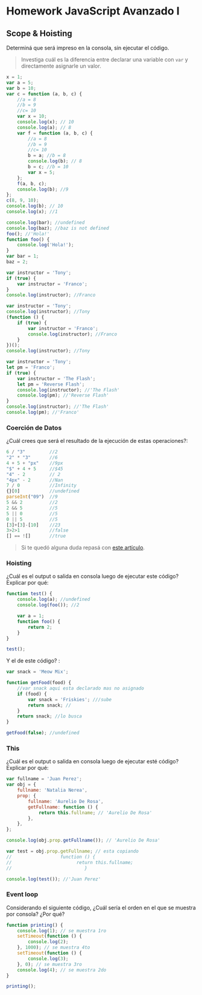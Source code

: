 # Homework JavaScript Avanzado I

## Scope & Hoisting

Determiná que será impreso en la consola, sin ejecutar el código.

> Investiga cuál es la diferencia entre declarar una variable con `var` y directamente asignarle un valor.

```javascript
x = 1;
var a = 5;
var b = 10;
var c = function (a, b, c) {
	//a = 8
	//b = 9
	//c= 10
	var x = 10;
	console.log(x); // 10
	console.log(a); // 8
	var f = function (a, b, c) {
		//a = 8
		//b = 9
		//c= 10
		b = a; //b = 8
		console.log(b); // 8
		b = c; //b = 10
		var x = 5;
	};
	f(a, b, c);
	console.log(b); //9
};
c(8, 9, 10);
console.log(b); // 10
console.log(x); //1
```

```javascript
console.log(bar); //undefined
console.log(baz); //baz is not defined
foo(); //'Hola!'
function foo() {
	console.log('Hola!');
}
var bar = 1;
baz = 2;
```

```javascript
var instructor = 'Tony';
if (true) {
	var instructor = 'Franco';
}
console.log(instructor); //Franco
```

```javascript
var instructor = 'Tony';
console.log(instructor); //Tony
(function () {
	if (true) {
		var instructor = 'Franco';
		console.log(instructor); //Franco
	}
})();
console.log(instructor); //Tony
```

```javascript
var instructor = 'Tony';
let pm = 'Franco';
if (true) {
	var instructor = 'The Flash';
	let pm = 'Reverse Flash';
	console.log(instructor); //'The Flash'
	console.log(pm); //'Reverse Flash'
}
console.log(instructor); //'The Flash'
console.log(pm); //'Franco'
```

### Coerción de Datos

¿Cuál crees que será el resultado de la ejecución de estas operaciones?:

```javascript
6 / "3"         //2
"2" * "3"       //6
4 + 5 + "px"    //9px
"$" + 4 + 5     //$45
"4" - 2         // 2
"4px" - 2       //Nan
7 / 0           //Infinity
{}[0]           //undefined
parseInt("09")  //9
5 && 2          //2
2 && 5          //5
5 || 0          //5
0 || 5          //5
[3]+[3]-[10]    //23
3>2>1           //false
[] == ![]       //true
```

> Si te quedó alguna duda repasá con [este artículo](http://javascript.info/tutorial/object-conversion).

### Hoisting

¿Cuál es el output o salida en consola luego de ejecutar este código? Explicar por qué:

```javascript
function test() {
	console.log(a); //undefined
	console.log(foo()); //2

	var a = 1;
	function foo() {
		return 2;
	}
}

test();
```

Y el de este código? :

```javascript
var snack = 'Meow Mix';

function getFood(food) {
	//var snack aqui esta declarado mas no asignado
	if (food) {
		var snack = 'Friskies'; ///sube
		return snack; //
	}
	return snack; //lo busca
}

getFood(false); //undefined
```

### This

¿Cuál es el output o salida en consola luego de ejecutar esté código? Explicar por qué:

```javascript
var fullname = 'Juan Perez';
var obj = {
	fullname: 'Natalia Nerea',
	prop: {
		fullname: 'Aurelio De Rosa',
		getFullname: function () {
			return this.fullname; // 'Aurelio De Rosa'
		},
	},
};

console.log(obj.prop.getFullname()); // 'Aurelio De Rosa'

var test = obj.prop.getFullname; // esta copiando
//                  function () {
//  	                  return this.fullname;
//		                     }

console.log(test()); //'Juan Perez'
```

### Event loop

Considerando el siguiente código, ¿Cuál sería el orden en el que se muestra por consola? ¿Por qué?

```javascript
function printing() {
	console.log(1); // se muestra 1ro
	setTimeout(function () {
		console.log(2);
	}, 1000); // se muestra 4to
	setTimeout(function () {
		console.log(3);
	}, 0); // se muestra 3ro
	console.log(4); // se muestra 2do
}

printing();
```
